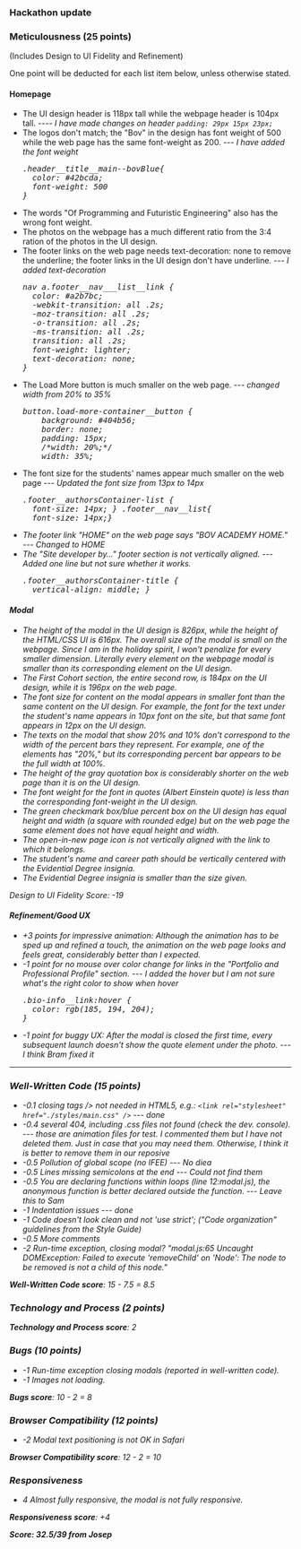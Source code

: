 ### Hackathon update

<h3>Meticulousness (25 points)</h3>

<p>(Includes Design to UI Fidelity and Refinement)</p>

<p>One point will be deducted for each list item below, unless otherwise stated.</p>

<h4>Homepage</h4>

<ul>
<li>The UI design header is 118px tall while the webpage header is 104px tall. <em> ---- I have made changes on header <code>padding: 29px 15px 23px;</code> </em></li>
<li>The logos don't match; the "Bov" in the design has font weight of 500 while the web page has the same font-weight as 200. <em> --- I have added the font weight <pre>.header__title__main--bovBlue{
  color: #42bcda;
  font-weight: 500
}</pre></em></li>
<li>The words "Of Programming and Futuristic Engineering" also has the wrong font weight.</li>
<li>The photos on the webpage has a much different ratio from the 3:4 ration of the photos in the UI design.</li>
<li>The footer links on the web page needs text-decoration: none to remove the underline; the footer links in the UI design don't have underline. <em> --- I added text-decoration<pre>
nav a.footer__nav___list__link {
  color: #a2b7bc;
  -webkit-transition: all .2s;
  -moz-transition: all .2s;
  -o-transition: all .2s;
  -ms-transition: all .2s;
  transition: all .2s;
  font-weight: lighter;
  text-decoration: none;
}
</pre></em></li>
<li>The Load More button is much smaller on the web page. <em> --- changed width from 20% to 35% <pre>
button.load-more-container__button {
    background: #404b56;
    border: none;
    padding: 15px;
    /*width: 20%;*/
    width: 35%;
</pre></em></li>
<li>The font size for the students' names appear much smaller on the web page <em> --- Updated the font size from 13px to 14px <pre>.footer__authorsContainer-list {
  font-size: 14px; } .footer__nav__list{
  font-size: 14px;}</pre></li>
<li>The footer link "HOME" on the web page says "BOV ACADEMY HOME." <em> --- Changed to HOME </em> </li>
<li>The "Site developer by…" footer section is not vertically aligned. <em> --- Added one line but not sure whether it works. <pre>
.footer__authorsContainer-title {
  vertical-align: middle; } 
</pre></li>
</ul>

<h4>Modal</h4>

<ul>
<li>The height of the modal in the UI design is 826px, while the height of the HTML/CSS UI is 616px. The overall size of the modal is small on the webpage. Since I am in the holiday spirit, I won't penalize for every smaller dimension. Literally every element on the webpage modal is smaller than its corresponding element on the UI design.</li>
<li>The First Cohort section, the entire second row, is 184px on the UI design, while it is 196px on the web page.</li>
<li>The font size for content on the modal appears in smaller font than the same content on the UI design. For example, the font for the text under the student's name appears in 10px font on the site, but that same font appears in 12px on the UI design.</li>
<li>The texts on the modal that show 20% and 10% don't correspond to the width of the percent bars they represent. For example, one of the elements has "20%," but its corresponding percent bar appears to be the full width at 100%.</li>
<li>The height of the gray quotation box is considerably shorter on the web page than it is on the UI design.</li>
<li>The font weight for the font in quotes (Albert Einstein quote) is less than the corresponding font-weight in the UI design.</li>
<li>The green checkmark box/blue percent box on the UI design has equal height and width (a square with rounded edge) but on the web page the same element does not have equal height and width.</li>
<li>The open-in-new page icon is not vertically aligned with the link to which it belongs.</li>
<li>The student's name and career path should be vertically centered with the Evidential Degree insignia.</li>
<li>The Evidential Degree insignia is smaller than the size given.</li>
</ul>

<p>Design to UI Fidelity Score: -19</p>

<h4>Refinement/Good UX</h4>

<ul>
<li>+3 points for impressive animation: Although the animation has to be sped up and refined a touch, the animation on the web page looks and feels great, considerably better than I expected.</li>
<li>-1 point for no mouse over color change for links in the "Portfolio and Professional Profile" section. <em> --- I added the hover but I am not sure what's the right color to show when hover <pre>
.bio-info__link:hover {
  color: rgb(185, 194, 204);
}
</pre></em></li>
<li>-1 point for buggy UX: After the modal is closed the first time, every subsequent launch doesn't show the quote element under the photo. <em> --- I think Bram fixed it </em></li>
</ul>

<hr>

<h3>Well-Written Code (15 points)</h3>

<ul>
<li>-0.1 closing tags /&gt; not needed in HTML5, e.g.: <code>&lt;link rel="stylesheet" href="./styles/main.css" /&gt;</code> <em> --- done </em>
</li>
<li>-0.4 several 404, including .css files not found (check the dev. console). <em> --- those are animation files for test. I commented them but I have not deleted them. Just in case that you may need them. Otherwise, I think it is better to remove them in our reposive</em> </li>
<li>-0.5 Pollution of global scope (no IFEE) <em> --- No diea </em></li>
<li>-0.5 Lines missing semicolons at the end <em> --- Could not find them </em></li>
<li>-0.5 You are declaring functions within loops (line 12:modal.js), the anonymous function is better declared outside the function. <em> --- Leave this to Sam </em></li>
<li>-1 Indentation issues <em> --- done </em></li>
<li>-1 Code doesn't look clean and not 'use strict'; ("Code organization" guidelines from the Style Guide)</li>
<li>-0.5 More comments</li>
<li>-2 Run-time exception, closing modal? "modal.js:65 Uncaught DOMException: Failed to execute 'removeChild' on 'Node': The node to be removed is not a child of this node."</li>
</ul>

<p><strong>Well-Written Code score</strong>: 15 - 7.5 = 8.5</p>

<h3>Technology and Process (2 points)</h3>

<p><strong>Technology and Process score</strong>: 2</p>

<h3>Bugs (10 points)</h3>

<ul>
<li>-1 Run-time exception closing modals (reported in well-written code).</li>
<li>-1 Images not loading.</li>
</ul>

<p><strong>Bugs score</strong>: 10 - 2 = 8</p>

<h3>Browser Compatibility (12 points)</h3>

<ul><li>-2 Modal text positioning is not OK in Safari</li></ul>

<p><strong>Browser Compatibility score</strong>: 12 - 2 = 10</p>

<h3>Responsiveness</h3>

<ul><li>4 Almost fully responsive, the modal is not fully responsive.</li></ul>

<p><strong>Responsiveness score</strong>: +4</p>

<p><strong>Score: 32.5/39 from Josep</strong></p>
      </div>